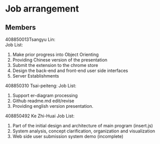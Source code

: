 # Job arrangement
## Members
408850013Tsangyu Lin:  
Job List:
  1. Make prior progress into Object Orienting  
  2. Providing Chinese version of the presentation  
  3. Submit the extension to the chrome store  
  4. Design the back-end and front-end user side interfaces  
  5. Server Establishments
  
408850310 Tsai-peiteng:
Job List:
  1. Support er-diagram processing 
  2. Github readme.md edit/revise 
  3. Providing english version presentation.
  
408850492 Ke Zhi-Huai
Job List:
  1. Part of the initial design and architecture of main program (insert.js)
  2. System analysis, concept clarification, organization and visualization
  3. Web side user submission system demo (incomplete)
